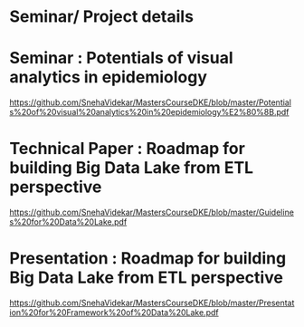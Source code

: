 # Seminar/ Project details

# Seminar : Potentials of visual analytics in epidemiology
https://github.com/SnehaVidekar/MastersCourseDKE/blob/master/Potentials%20of%20visual%20analytics%20in%20epidemiology%E2%80%8B.pdf

# Technical Paper : Roadmap for building Big Data Lake from ETL perspective
https://github.com/SnehaVidekar/MastersCourseDKE/blob/master/Guidelines%20for%20Data%20Lake.pdf

# Presentation : Roadmap for building Big Data Lake from ETL perspective
https://github.com/SnehaVidekar/MastersCourseDKE/blob/master/Presentation%20for%20Framework%20of%20Data%20Lake.pdf

